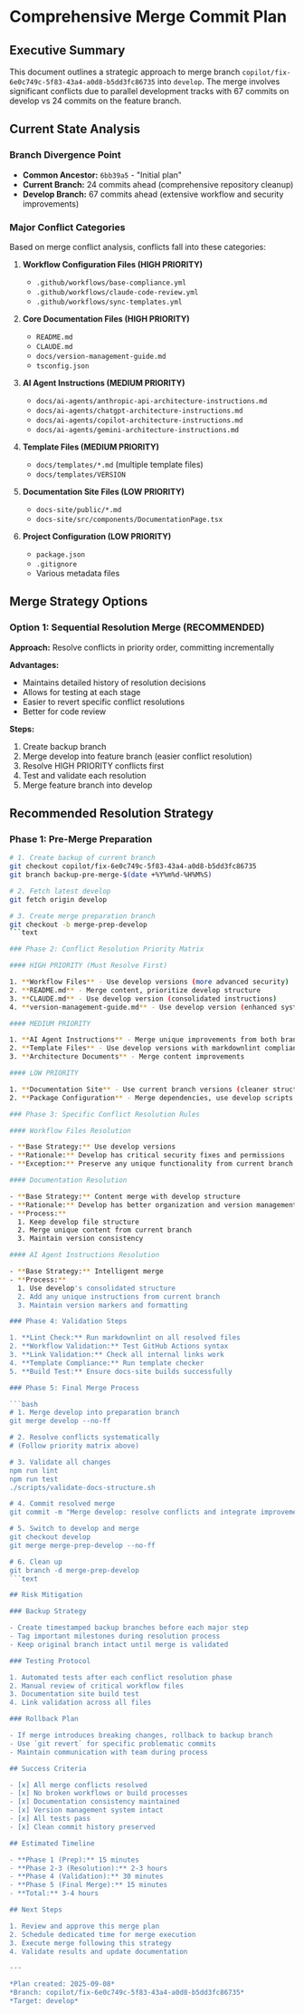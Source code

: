# Comprehensive Merge Commit Plan

## Executive Summary

This document outlines a strategic approach to merge branch
`copilot/fix-6e0c749c-5f83-43a4-a0d8-b5dd3fc86735` into `develop`. The merge
involves significant conflicts due to parallel development tracks with 67
commits on develop vs 24 commits on the feature branch.

## Current State Analysis

### Branch Divergence Point

- **Common Ancestor:** `6bb39a5` - "Initial plan"
- **Current Branch:** 24 commits ahead (comprehensive repository cleanup)
- **Develop Branch:** 67 commits ahead (extensive workflow and security
  improvements)

### Major Conflict Categories

Based on merge conflict analysis, conflicts fall into these categories:

1. **Workflow Configuration Files (HIGH PRIORITY)**
   - `.github/workflows/base-compliance.yml`
   - `.github/workflows/claude-code-review.yml`
   - `.github/workflows/sync-templates.yml`

2. **Core Documentation Files (HIGH PRIORITY)**
   - `README.md`
   - `CLAUDE.md`
   - `docs/version-management-guide.md`
   - `tsconfig.json`

3. **AI Agent Instructions (MEDIUM PRIORITY)**
   - `docs/ai-agents/anthropic-api-architecture-instructions.md`
   - `docs/ai-agents/chatgpt-architecture-instructions.md`
   - `docs/ai-agents/copilot-architecture-instructions.md`
   - `docs/ai-agents/gemini-architecture-instructions.md`

4. **Template Files (MEDIUM PRIORITY)**
   - `docs/templates/*.md` (multiple template files)
   - `docs/templates/VERSION`

5. **Documentation Site Files (LOW PRIORITY)**
   - `docs-site/public/*.md`
   - `docs-site/src/components/DocumentationPage.tsx`

6. **Project Configuration (LOW PRIORITY)**
   - `package.json`
   - `.gitignore`
   - Various metadata files

## Merge Strategy Options

### Option 1: Sequential Resolution Merge (RECOMMENDED)

**Approach:** Resolve conflicts in priority order, committing incrementally

**Advantages:**

- Maintains detailed history of resolution decisions
- Allows for testing at each stage
- Easier to revert specific conflict resolutions
- Better for code review

**Steps:**

1. Create backup branch
2. Merge develop into feature branch (easier conflict resolution)
3. Resolve HIGH PRIORITY conflicts first
4. Test and validate each resolution
5. Merge feature branch into develop

## Recommended Resolution Strategy

### Phase 1: Pre-Merge Preparation

```bash
# 1. Create backup of current branch
git checkout copilot/fix-6e0c749c-5f83-43a4-a0d8-b5dd3fc86735
git branch backup-pre-merge-$(date +%Y%m%d-%H%M%S)

# 2. Fetch latest develop
git fetch origin develop

# 3. Create merge preparation branch
git checkout -b merge-prep-develop
```text

### Phase 2: Conflict Resolution Priority Matrix

#### HIGH PRIORITY (Must Resolve First)

1. **Workflow Files** - Use develop versions (more advanced security)
2. **README.md** - Merge content, prioritize develop structure
3. **CLAUDE.md** - Use develop version (consolidated instructions)
4. **version-management-guide.md** - Use develop version (enhanced system)

#### MEDIUM PRIORITY

1. **AI Agent Instructions** - Merge unique improvements from both branches
2. **Template Files** - Use develop versions with markdownlint compliance
3. **Architecture Documents** - Merge content improvements

#### LOW PRIORITY

1. **Documentation Site** - Use current branch versions (cleaner structure)
2. **Package Configuration** - Merge dependencies, use develop scripts

### Phase 3: Specific Conflict Resolution Rules

#### Workflow Files Resolution

- **Base Strategy:** Use develop versions
- **Rationale:** Develop has critical security fixes and permissions
- **Exception:** Preserve any unique functionality from current branch

#### Documentation Resolution

- **Base Strategy:** Content merge with develop structure
- **Rationale:** Develop has better organization and version management
- **Process:**
  1. Keep develop file structure
  2. Merge unique content from current branch
  3. Maintain version consistency

#### AI Agent Instructions Resolution

- **Base Strategy:** Intelligent merge
- **Process:**
  1. Use develop's consolidated structure
  2. Add any unique instructions from current branch
  3. Maintain version markers and formatting

### Phase 4: Validation Steps

1. **Lint Check:** Run markdownlint on all resolved files
2. **Workflow Validation:** Test GitHub Actions syntax
3. **Link Validation:** Check all internal links work
4. **Template Compliance:** Run template checker
5. **Build Test:** Ensure docs-site builds successfully

### Phase 5: Final Merge Process

```bash
# 1. Merge develop into preparation branch
git merge develop --no-ff

# 2. Resolve conflicts systematically
# (Follow priority matrix above)

# 3. Validate all changes
npm run lint
npm run test
./scripts/validate-docs-structure.sh

# 4. Commit resolved merge
git commit -m "Merge develop: resolve conflicts and integrate improvements"

# 5. Switch to develop and merge
git checkout develop
git merge merge-prep-develop --no-ff

# 6. Clean up
git branch -d merge-prep-develop
```text

## Risk Mitigation

### Backup Strategy

- Create timestamped backup branches before each major step
- Tag important milestones during resolution process
- Keep original branch intact until merge is validated

### Testing Protocol

1. Automated tests after each conflict resolution phase
2. Manual review of critical workflow files
3. Documentation site build test
4. Link validation across all files

### Rollback Plan

- If merge introduces breaking changes, rollback to backup branch
- Use `git revert` for specific problematic commits
- Maintain communication with team during process

## Success Criteria

- [x] All merge conflicts resolved
- [x] No broken workflows or build processes
- [x] Documentation consistency maintained
- [x] Version management system intact
- [x] All tests pass
- [x] Clean commit history preserved

## Estimated Timeline

- **Phase 1 (Prep):** 15 minutes
- **Phase 2-3 (Resolution):** 2-3 hours
- **Phase 4 (Validation):** 30 minutes
- **Phase 5 (Final Merge):** 15 minutes
- **Total:** 3-4 hours

## Next Steps

1. Review and approve this merge plan
2. Schedule dedicated time for merge execution
3. Execute merge following this strategy
4. Validate results and update documentation

---

*Plan created: 2025-09-08*
*Branch: copilot/fix-6e0c749c-5f83-43a4-a0d8-b5dd3fc86735*
*Target: develop*
